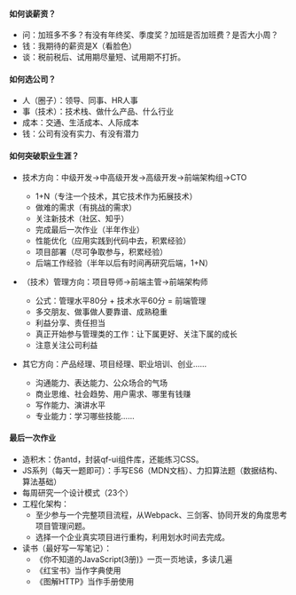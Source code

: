 #### 如何谈薪资？

- 问：加班多不多？有没有年终奖、季度奖？加班是否加班费？是否大小周？
- 钱：我期待的薪资是X（看脸色）
- 谈：税前税后、试用期尽量短、试用期不打折。

#### 如何选公司？

- 人（圈子）：领导、同事、HR人事
- 事（技术）：技术栈、做什么产品、什么行业
- 成本：交通、生活成本、人际成本
- 钱：公司有没有实力、有没有潜力

#### 如何突破职业生涯？

- 技术方向：中级开发->中高级开发->高级开发->前端架构组->CTO
  - 1+N（专注一个技术，其它技术作为拓展技术）
  - 做难的需求（有挑战的需求）
  - 关注新技术（社区、知乎）
  - 完成最后一次作业（半年作业）
  - 性能优化（应用实践到代码中去，积累经验）
  - 项目部署（尽可争取参与，积累经验）
  - 后端工作经验（半年以后有时间再研究后端，1+N）

- （技术）管理方向：项目导师->前端主管->前端架构师
  - 公式：管理水平80分 + 技术水平60分 = 前端管理
  - 多交朋友、做事做人要靠谱、成熟稳重
  - 利益分享、责任担当
  - 真正开始参与管理类的工作：让下属更好、关注下属的成长
  - 注意关注公司利益

- 其它方向：产品经理、项目经理、职业培训、创业……
  - 沟通能力、表达能力、公众场合的气场
  - 商业思维、社会趋势、用户需求、哪里有钱赚
  - 写作能力、演讲水平
  - 专业能力：学习哪些技能……

#### 最后一次作业

- 造积木：仿antd，封装qf-ui组件库，还能练习CSS。
- JS系列（每天一题即可）：手写ES6（MDN文档）、力扣算法题（数据结构、算法基础）
- 每周研究一个设计模式（23个）
- 工程化架构：
  - 至少参与一个完整项目流程，从Webpack、三剑客、协同开发的角度思考项目管理问题。
  - 选择一个企业真实项目进行重构，利用划水时间去完成。
- 读书（最好写一写笔记）：
  - 《你不知道的JavaScript(3册)》一页一页地读，多读几遍
  - 《红宝书》当作字典使用
  - 《图解HTTP》当作手册使用
